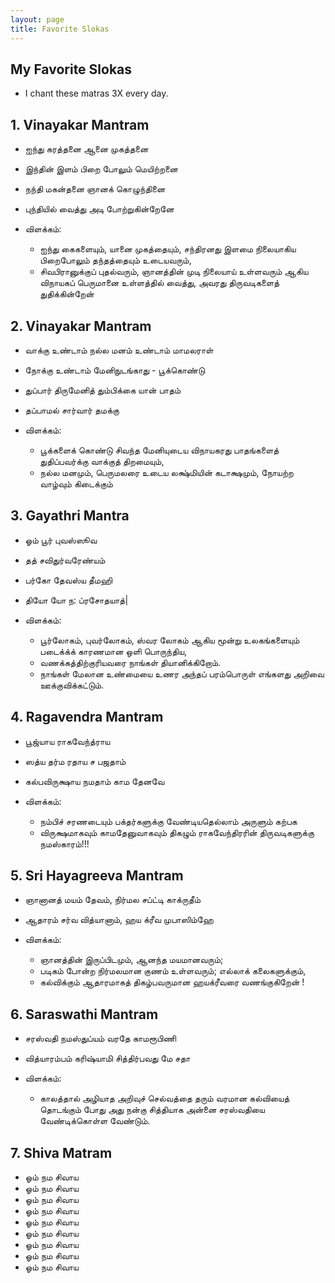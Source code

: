 ```yaml
---
layout: page
title: Favorite Slokas
---
```


## My Favorite Slokas

* I chant these matras 3X every day.

## 1. Vinayakar Mantram
  * ஐந்து கரத்தனை ஆனை முகத்தனை
  * இந்தின் இளம் பிறை போலும் மெயிற்றனை
  * நந்தி மகன்தனை ஞானக் கொழுந்தினை
  * புந்தியில் வைத்து அடி போற்றுகின்றேனே
  
  * விளக்கம்:
    * ஐந்து கைகளையும், யானை முகத்தையும், சந்திரனது இளமை நிலையாகிய பிறைபோலும் தந்தத்தையும் உடையவரும், 
    * சிவபிரானுக்குப் புதல்வரும், ஞானத்தின் முடி நிலையாய் உள்ளவரும் ஆகிய விநாயகப் பெருமானை உள்ளத்தில் வைத்து, அவரது திருவடிகளைத் துதிக்கின்றேன்
  
## 2. Vinayakar Mantram
  * வாக்கு உண்டாம் நல்ல மனம் உண்டாம் மாமலராள்
  * நோக்கு உண்டாம் மேனிநுடங்காது - பூக்கொண்டு
  * துப்பார் திருமேனித் தும்பிக்கை யான் பாதம்
  * தப்பாமல் சார்வார் தமக்கு
  
  * விளக்கம்:
    * பூக்களைக் கொண்டு சிவந்த மேனியுடைய விநாயகரது பாதங்களைத் துதிப்பவர்க்கு வாக்குத் திறமையும், 
    * நல்ல மனமும், பெருமலரை உடைய லக்ஷ்மியின்  கடாக்ஷமும், நோயற்ற வாழ்வும் கிடைக்கும்

## 3. Gayathri Mantra
  * ஓம் பூர் புவஸ்ஸூவ
  * தத் சவிதுர்வரேண்யம்
  * பர்கோ தேவஸ்ய தீமஹி
  * தியோ யோ ந: ப்ரசோதயாத்|
  
  * விளக்கம்: 
    * பூர்லோகம், புவர்லோகம், ஸ்வர லோகம் ஆகிய மூன்று உலகங்களையும் படைக்க்க் காரணமான ஒளி பொருந்திய, 
    * வணக்கத்திற்குரியவரை நாங்கள் தியானிக்கிறோம். 
    * நாங்கள் மேலான உண்மையை உணர அந்தப் பரம்பொருள் எங்களது அறிவை ஊக்குவிக்கட்டும்.
  
## 4. Ragavendra Mantram
  * பூஜ்யாய ராகவேந்த்ராய 
  * ஸத்ய தர்ம ரதாய ச பஜதாம் 
  * கல்பவிருக்ஷாய நமதாம் காம தேனவே
  
  * விளக்கம்:
    * நம்பிச் சரணடையும் பக்தர்களுக்கு வேண்டியதெல்லாம் அருளும் கற்பக 
    * விருக்ஷமாகவும் காமதேனுவாகவும் திகழும் ராகவேந்திரரின் திருவடிகளுக்கு நமஸ்காரம்!!!
  
## 5. Sri Hayagreeva Mantram
  * ஞானானத் மயம் தேவம், நிர்மல சப்ட்டி காக்ருதீம்
  * ஆதாரம் சர்வ வித்யானாம், ஹய க்ரீவ முபாஸிம்ஹே
  
  * விளக்கம்:
    * ஞானத்தின் இருப்பிடமும், ஆனந்த மயமானவரும்; 
    * படிகம் போன்ற நிர்மலமான குணம் உள்ளவரும்; எல்லாக் கலைகளுக்கும், 
    * கல்விக்கும் ஆதாரமாகத் திகழ்பவருமான ஹயக்ரீவரை வணங்குகிறேன் ! 
  
## 6. Saraswathi Mantram
  * சரஸ்வதி நமஸ்துப்யம் வரதே காமரூபிணி
  * வித்யாரம்பம் கரிஷ்யாமி சித்திர்பவது மே சதா
  
  * விளக்கம்:
    * காலத்தால் அழியாத அறிவுச் செல்வத்தை தரும் வரமான கல்வியைத் தொடங்கும் போது அது நன்கு சித்தியாக அன்னை சரஸ்வதியை வேண்டிக்கொள்ள வேண்டும். 
  
## 7. Shiva Matram
  * ஓம் நம சிவாய
  * ஓம் நம சிவாய
  * ஓம் நம சிவாய
  * ஓம் நம சிவாய
  * ஓம் நம சிவாய
  * ஓம் நம சிவாய
  * ஓம் நம சிவாய
  * ஓம் நம சிவாய
  * ஓம் நம சிவாய

